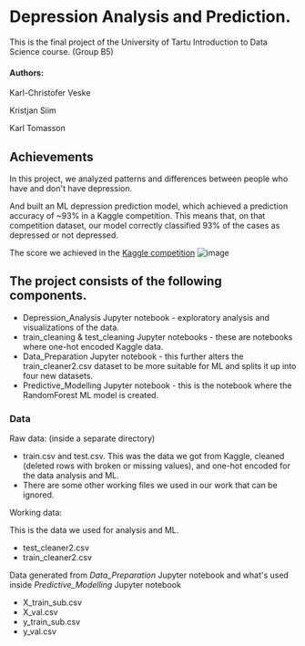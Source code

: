 # Depression Analysis and Prediction. 

This is the final project of the University of Tartu Introduction to Data Science course. (Group B5)

#### Authors:
Karl-Christofer Veske

Kristjan Siim

Karl Tomasson

## Achievements
In this project, we analyzed patterns and differences between people who have and don't have depression. 

And built an ML depression prediction model, which achieved a prediction accuracy of ~93% in a Kaggle competition. This means that, on that competition dataset, our model correctly classified 93% of the cases as depressed or not depressed.

The score we achieved in the [Kaggle competition](https://www.kaggle.com/competitions/playground-series-s4e11/data?select=train.csv)
![image](https://github.com/user-attachments/assets/bf648532-71b6-4b38-96d0-82f3f14dc038)

## The project consists of the following components. 
- Depression_Analysis Jupyter notebook -  exploratory analysis and visualizations of the data.
- train_cleaning & test_cleaning Jupyter notebooks - these are notebooks where one-hot encoded Kaggle data. 
- Data_Preparation Jupyter notebook - this further alters the train_cleaner2.csv dataset to be more suitable for ML and splits it up into four new datasets. 
- Predictive_Modelling Jupyter notebook - this is the notebook where the RandomForest ML model is created. 

### Data

Raw data: (inside a separate directory)
- train.csv and test.csv. This was the data we got from Kaggle, cleaned (deleted rows with broken or missing values), and one-hot encoded for the data analysis and ML.
- There are some other working files we used in our work that can be ignored.  

Working data:

This is the data we used for analysis and ML. 
- test_cleaner2.csv
- train_cleaner2.csv

Data generated from <I> Data_Preparation </I> Jupyter notebook and what's used inside <I> Predictive_Modelling </I> Jupyter notebook 
- X_train_sub.csv
- X_val.csv
- y_train_sub.csv
- y_val.csv


